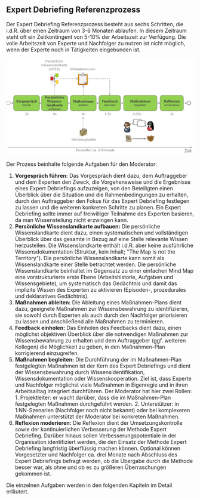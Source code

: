 ## Expert Debriefing Referenzprozess

Der Expert Debriefing Referenzprozess besteht aus sechs Schritten, die i.d.R. über einen Zeitraum von 3-6 Monaten ablaufen. In diesem Zeitraum steht oft ein Zeitkontingent von 5-10% der Arbeitszeit zur Verfügung. Die volle Arbeitszeit von Experte und Nachfolger zu nutzen ist nicht möglich, wenn der Experte noch in Tätigkeiten eingebunden ist.

![Expert Debriefing Referenzprozess](images/Prozess-Expert-Debriefing.png)

Der Prozess beinhalte folgende Aufgaben für den Moderator:

1. **Vorgespräch führen:** Das Vorgespräch dient dazu, dem Auftraggeber und dem Experten den Zweck, die Vorgehensweise und die Ergebnisse eines Expert Debriefings aufzuzeigen, von den Beteiligten einen Überblick über die Situation und die Rahmenbedingungen zu erhalten, durch den Auftraggeber den Fokus für das Expert Debriefing festlegen zu lassen und die weiteren konkreten Schritte zu planen. Ein Expert Debriefing sollte immer auf freiwilliger Teilnahme des Experten basieren, da man Wissensteilung nicht erzwingen kann.
2. **Persönliche Wissenslandkarte aufbauen:** Die persönliche Wissenslandkarte dient dazu, einen systematischen und vollständigen Überblick über das gesamte in Bezug auf eine Stelle relevante Wissen herzustellen. Die Wissenslandkarte enthält i.d.R. aber keine ausführliche Wissensdokumentation (Struktur, kein Inhalt; "The Map is not the Territory"). Die persönliche Wissenslandkarte kann somit als Wissenslandkarte einer Stelle betrachtet werden. Die persönliche Wissenslandkarte beinhaltet im Gegensatz zu einer einfachen Mind Map eine vorstrukturierte erste Ebene (Arbeitshistorie, Aufgaben und Wissensgebiete), um systematisch das Gedächtnis und damit das implizite Wissen des Experten zu aktivieren (Episoden-, prozedurales und deklaratives Gedächtnis).
3. **Maßnahmen ableiten:** Die Ableitung eines Maßnahmen-Plans dient dazu, geeignete Maßnahmen zur Wissensbewahrung zu identifizieren, sie sowohl durch Experten als auch durch den Nachfolger priorisieren zu lassen und anschließend alle Maßnahmen zu terminieren.
4. **Feedback einholen:** Das Einholen des Feedbacks dient dazu, einen möglichst objektiven Überblick über die notwendigen Maßnahmen zur Wissensbewahrung zu erhalten und dem Auftraggeber (ggf. weiteren Kollegen) die Möglichkeit zu geben, in den Maßnahmen-Plan korrigierend einzugreifen.
5. **Maßnahmen begleiten:** Die Durchführung der im Maßnahmen-Plan festgelegten Maßnahmen ist der Kern des Expert Debriefings und dient der Wissensbewahrung durch Wissensidentifikation, Wissensdokumentation oder Wissenskooperation. Ziel ist, dass Experte und Nachfolger möglichst viele Maßnahmen in Eigenregie und in ihren Arbeitsalltag integriert durchführen. Der Moderator hat hier zwei Rollen: 1. Projektleiter: er wacht darüber, dass die im Maßnahmen-Plan festgelegten Maßnahmen durchgeführt werden. 2. Unterstützer: in 1:NN-Szenarien (Nachfolger noch nicht bekannt) oder bei komplexeren Maßnahmen unterstützt der Moderator bei konkreten Maßnahmen.
6. **Reflexion moderieren:** Die Reflexion dient der Umsetzungskontrolle sowie der kontinuierlichen Verbesserung der Methode Expert Debriefing. Darüber hinaus sollen Verbesserungspotentiale in der Organisation identifiziert werden, die den Einsatz der Methode Expert Debriefing langfristig überflüssig machen können. Optional können Vorgesetzter und Nachfolger ca. drei Monate nach Abschluss des Expert Debriefings befragt werden, ob die Übergabe durch die Methode besser war, als ohne und ob es zu größeren Überraschungen gekommen ist.

Die einzelnen Aufgaben werden in den folgenden Kapiteln im Detail erläutert.
